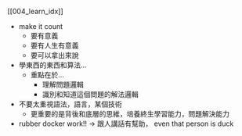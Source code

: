 [[004_learn_idx]]


- make it count
    - 要有意義
    - 要有人生有意義
    - 要可以拿出來說
- 學東西的東西和算法…
    - 重點在於…
        - 理解問題邏輯
        - 識別和知道這個問題的解法邏輯
- 不要太重視語法，語言，某個技術
	- 更重要的是背後和底層的思維，培養終生學習能力，問題解決能力
- rubber docker work!! → 跟人講話有幫助， even that person is duck